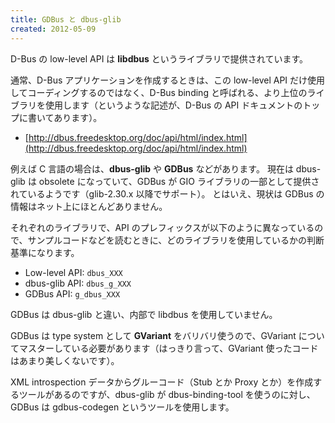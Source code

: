 ```yaml
---
title: GDBus と dbus-glib
created: 2012-05-09
---
```


D-Bus の low-level API は **libdbus** というライブラリで提供されています。

通常、D-Bus アプリケーションを作成するときは、この low-level API だけ使用してコーディングするのではなく、D-Bus binding と呼ばれる、より上位のライブラリを使用します（というような記述が、D-Bus の API ドキュメントのトップに書いてあります）。

- [http://dbus.freedesktop.org/doc/api/html/index.html](http://dbus.freedesktop.org/doc/api/html/index.html)

例えば C 言語の場合は、**dbus-glib** や **GDBus** などがあります。
現在は dbus-glib は obsolete になっていて、GDBus が GIO ライブラリの一部として提供されているようです（glib-2.30.x 以降でサポート）。
とはいえ、現状は GDBus の情報はネット上にほとんどありません。

それぞれのライブラリで、API のプレフィックスが以下のように異なっているので、サンプルコードなどを読むときに、どのライブラリを使用しているかの判断基準になります。

- Low-level API: `dbus_XXX`
- dbus-glib API: `dbus_g_XXX`
- GDBus API: `g_dbus_XXX`

GDBus は dbus-glib と違い、内部で libdbus を使用していません。

GDBus は type system として **GVariant** をバリバリ使うので、GVariant についてマスターしている必要があります（はっきり言って、GVariant 使ったコードはあまり美しくないです）。

XML introspection データからグルーコード（Stub とか Proxy とか）を作成するツールがあるのですが、dbus-glib が dbus-binding-tool を使うのに対し、GDBus は gdbus-codegen というツールを使用します。


